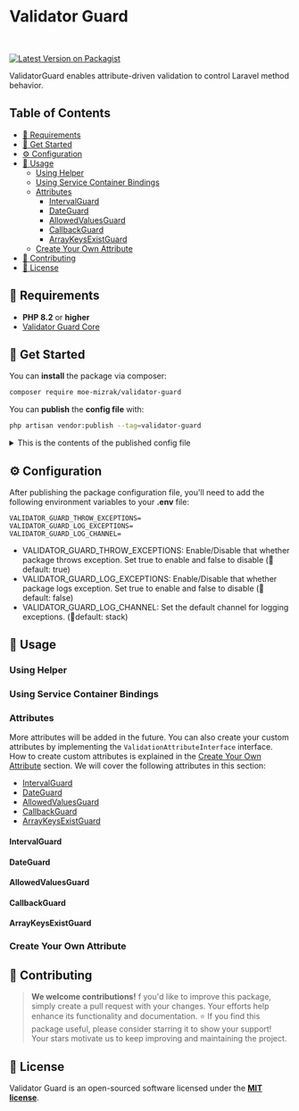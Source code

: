 # Validator Guard
<br />

[![Latest Version on Packagist](https://img.shields.io/badge/packagist-v1.0-blue)](https://packagist.org/packages/moe-mizrak/validator-guard)
<br />

ValidatorGuard enables attribute-driven validation to control Laravel method behavior.

## Table of Contents

- [🤖 Requirements](#-requirements)
- [🏁 Get Started](#-get-started)
- [⚙️ Configuration](#-configuration)
- [🎨 Usage](#-usage)
    - [Using Helper](#using-helper)
    - [Using Service Container Bindings](#using-service-container-bindings)
    - [Attributes](#attributes)
        - [IntervalGuard](#intervalguard)
        - [DateGuard](#dateguard)
        - [AllowedValuesGuard](#allowedvaluesguard)
        - [CallbackGuard](#callbackguard)
        - [ArrayKeysExistGuard](#arraykeysexistguard)
    - [Create Your Own Attribute](#create-your-own-attribute)
- [💫 Contributing](#-contributing)
- [📜 License](#-license)

## 🤖 Requirements
- **PHP 8.2** or **higher**
- [<u>Validator Guard Core</u>](https://github.com/moe-mizrak/validator-guard-core)

## 🏁 Get Started
You can **install** the package via composer:
```bash
composer require moe-mizrak/validator-guard
```

You can **publish** the **config file** with:
```bash
php artisan vendor:publish --tag=validator-guard
```

<details>
<summary>This is the contents of the published config file</summary>

```php
return [
    /**
     * Here add the attributes that are used for Validation Guard
     */
    'attributes' => [
        // Attributes that will be handled before method execution
        'before' => [
            AllowedValuesGuard::class,
            DateGuard::class,
            CallbackGuard::class,
        ],
        // Attributes that will be handled after method execution
        'after' => [
            IntervalGuard::class,
            ArrayKeysExistGuard::class,
        ]
    ],

    /**
     * Here we add all classes that we use attribute validation in order to bind them to ValidatorGuardCore in Service Provider.
     * Basically whenever these classes are resolved by container, we initiate ValidatorGuardCore to mimic them as a wrapper and handle validation.
     */
    'class_list' => [
    ],

    /**
     * Enable throwing exceptions in case of validation failure
     */
    'throw_exceptions' => env('VALIDATOR_GUARD_THROW_EXCEPTIONS', true),

    /**
     * Enable logging exceptions in case of validation failure
     */
    'log_exceptions' => env('VALIDATOR_GUARD_LOG_EXCEPTIONS', false),

    /**
     * Set an option for default channel for logging so that it can be configured when needed.
     */
    'log_channel' => env('VALIDATOR_GUARD_LOG_CHANNEL', 'stack'),
]
```
</details>

## ⚙️ Configuration
After publishing the package configuration file, you'll need to add the following environment variables to your **.env** file:

```env
VALIDATOR_GUARD_THROW_EXCEPTIONS=
VALIDATOR_GUARD_LOG_EXCEPTIONS=
VALIDATOR_GUARD_LOG_CHANNEL=
```

- VALIDATOR_GUARD_THROW_EXCEPTIONS: Enable/Disable that whether package throws exception. Set true to enable and false to disable  (🚩default: true)
- VALIDATOR_GUARD_LOG_EXCEPTIONS: Enable/Disable that whether package logs exception. Set true to enable and false to disable  (🚩default: false)
- VALIDATOR_GUARD_LOG_CHANNEL: Set the default channel for logging exceptions. (🚩default: stack)

## 🎨 Usage

### Using Helper

### Using Service Container Bindings

### Attributes
More attributes will be added in the future. You can also create your custom attributes by implementing the `ValidationAttributeInterface` interface. How to create custom attributes is explained in the [Create Your Own Attribute](#create-your-own-attribute) section.
We will cover the following attributes in this section:
* [IntervalGuard](#intervalguard)
* [DateGuard](#dateguard)
* [AllowedValuesGuard](#allowedvaluesguard)
* [CallbackGuard](#callbackguard)
* [ArrayKeysExistGuard](#arraykeysexistguard)

#### IntervalGuard

#### DateGuard

#### AllowedValuesGuard

#### CallbackGuard

#### ArrayKeysExistGuard

### Create Your Own Attribute

## 💫 Contributing

> **We welcome contributions!** f you'd like to improve this package, simply create a pull request with your changes. Your efforts help enhance its functionality and documentation. ⭐ If you find this package useful, please consider starring it to show your support! Your stars motivate us to keep improving and maintaining the project.

## 📜 License
Validator Guard is an open-sourced software licensed under the **[MIT license](LICENSE)**.
